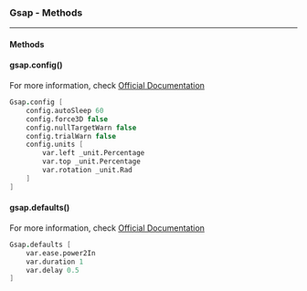 ### Gsap - Methods
---

#### Methods
#### gsap.config()
For more information, check [Official Documentation](https://greensock.com/docs/v3/GSAP/gsap.config())
```fs
Gsap.config [
    config.autoSleep 60
    config.force3D false
    config.nullTargetWarn false
    config.trialWarn false
    config.units [
        var.left _unit.Percentage
        var.top _unit.Percentage
        var.rotation _unit.Rad
    ]
]
```
#### gsap.defaults()
For more information, check [Official Documentation](https://greensock.com/docs/v3/GSAP/gsap.defaults())
```fs
Gsap.defaults [
    var.ease.power2In
    var.duration 1
    var.delay 0.5
]
```
